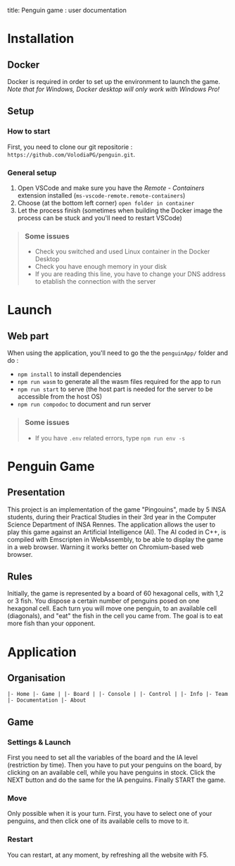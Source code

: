 title: Penguin game : user documentation

# Installation

## Docker

Docker is required in order to set up the environment to launch the game.<br>
_Note that for Windows, Docker desktop will only work with Windows Pro!_

## Setup

### How to start
First, you need to clone our git repositorie : `https://github.com/VolodiaPG/penguin.git`.

### General setup

1. Open VSCode and make sure you have the _Remote - Containers_ extension installed (`ms-vscode-remote.remote-containers`)
2. Choose (at the bottom left corner) `open folder in container`
3. Let the process finish (sometimes when building the Docker image the process can be stuck and you'll need to restart VSCode)

> ### Some issues
>
> - Check you switched and used Linux container in the Docker Desktop
> - Check you have enough memory in your disk
> - If you are reading this line, you have to change your DNS address to etablish the connection with the server

# Launch

## Web part

When using the application, you'll need to go the the `penguinApp/` folder and do : 

- `npm install` to install dependencies
- `npm run wasm` to generate all the wasm files required for the app to run
- `npm run start` to serve (the host part is needed for the server to be accessible from the host OS)
- `npm run compodoc` to document and run server

> ### Some issues
>
> - If you have `.env` related errors, type `npm run env -s`

# Penguin Game
## Presentation
This project is an implementation of the game "Pingouins", made by 5 INSA students, during their Practical Studies in their 3rd year in the Computer Science Department of INSA Rennes. 
The application allows the user to play this game against an Artificial Intelligence (AI). The AI coded in C++, is compiled with Emscripten in WebAssembly, to be able to display the game in a web browser. Warning it works better on Chromium-based web browser.

## Rules
Initially, the game is represented by a board of 60 hexagonal cells, with 1,2 or 3 fish. You dispose a certain number of penguins posed on one hexagonal cell. Each turn you will move one penguin, to an available cell (diagonals), and "eat" the fish in the cell you came from. The goal is to eat more fish than your opponent.


# Application

## Organisation
`
|- Home
|- Game
| |- Board
| |- Console
| |- Control
| |- Info
|- Team
|- Documentation
|- About
`

## Game
### Settings & Launch
First you need to set all the variables of the board and the IA level (restriction by time).
Then you have to put your penguins on the board, by clicking on an available cell, while you have penguins in stock.
Click the NEXT button and do the same for the IA penguins.
Finally START the game.

### Move
Only possible when it is your turn.
First, you have to select one of your penguins, and then click one of its available cells to move to it.

### Restart
You can restart, at any moment, by refreshing all the website with F5.